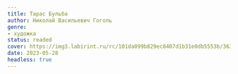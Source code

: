 ```yaml
---
title: Тарас Бульба
author: Николай Васильевич Гоголь
genre:
- художка
status: readed
cover: https://img3.labirint.ru/rc/101da099b829ec8407d1b31e0db5553b/363x561q80/books88/878511/cover.jpg?1674887619
date: 2023-05-28
headless: true
---
```


